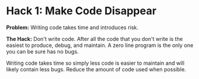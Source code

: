 # Hack 1: Make Code Disappear

**Problem:** Writing code takes time and introduces risk.

**The Hack:** Don't write code. After all the code that you don't write is the easiest to produce, debug, and maintain. A zero line program is the only one you can be sure has no bugs.

Writing code takes time so simply less code is easier to maintain and will likely contain less bugs. Reduce the amount of code used when possible.
